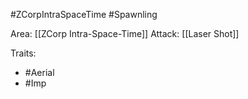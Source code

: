 #ZCorpIntraSpaceTime #Spawnling

Area: [[ZCorp Intra-Space-Time]]
Attack: [[Laser Shot]]

Traits:
- #Aerial
- #Imp